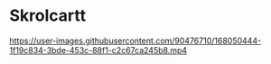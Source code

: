 # Skrolcartt

https://user-images.githubusercontent.com/90476710/168050444-1f19c834-3bde-453c-88f1-c2c67ca245b8.mp4
